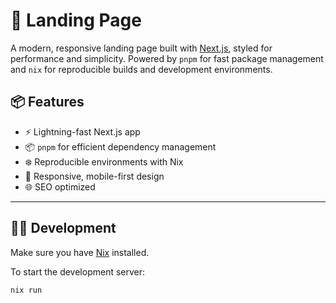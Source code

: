 
# 🚀 Landing Page

A modern, responsive landing page built with [Next.js](https://nextjs.org/), styled for performance and simplicity. Powered by `pnpm` for fast package management and `nix` for reproducible builds and development environments.

## 📦 Features

- ⚡ Lightning-fast Next.js app
- 📦 `pnpm` for efficient dependency management
- ❄️ Reproducible environments with Nix
- 📱 Responsive, mobile-first design
- 🌐 SEO optimized

---

## 🧑‍💻 Development

Make sure you have [Nix](https://nixos.org/) installed.

To start the development server:

```bash
nix run
